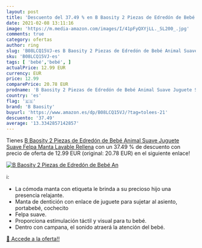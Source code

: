 ```yaml
---
layout: post
title: 'Descuento del 37.49 % en B Baosity 2 Piezas de Edredón de Bebé An'
date: 2021-02-08 13:11:16
image: 'https://m.media-amazon.com/images/I/41pFyQXYjLL._SL200_.jpg'
comments: true
category: ofertas
author: ring
slug: 'B08LCQ15VJ-es B Baosity 2 Piezas de Edredón de Bebé Animal Suave Juguete...'
sku: 'B08LCQ15VJ-es'
tags: [ 'bebé','bebé', ]
actualPrice: 12.99 EUR
currency: EUR
price: 12.99
comparePrice: 20.78 EUR
prodname: 'B Baosity 2 Piezas de Edredón de Bebé Animal Suave Juguete Suave Felpa Manta Lavable Rellena'
country: 'es'
flag: '🇪🇸'
brand: 'B Baosity'
buyurl: 'https://www.amazon.es/dp/B08LCQ15VJ/?tag=tolees-21'
descuento: '37.49'
average: '13.3342857142857'
---
```


Tienes [B Baosity 2 Piezas de Edredón de Bebé Animal Suave Juguete Suave Felpa Manta Lavable Rellena](https://www.amazon.es/dp/B08LCQ15VJ/?tag=tolees-21) con un 37.49 % de descuento con precio de oferta de 12.99 EUR (original: 20.78 EUR) en el siguiente enlace!

[![B Baosity 2 Piezas de Edredón de Bebé An](https://m.media-amazon.com/images/I/41pFyQXYjLL._SL200_.jpg)](https://www.amazon.es/dp/B08LCQ15VJ/?tag=tolees-21)

ℹ️:

- La cómoda manta con etiqueta le brinda a su precioso hijo una presencia relajante.
- Manta de dentición con enlace de juguete para sujetar al asiento, portabebé, cochecito
- Felpa suave.
- Proporciona estimulación táctil y visual para tu bebé.
- Dentro con campana, el sonido atraerá la atención del bebé.

[🛒 Accede a la oferta!!](https://www.amazon.es/dp/B08LCQ15VJ/?tag=tolees-21)
